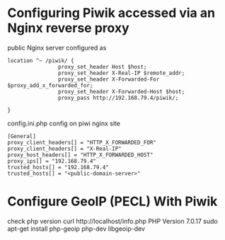 # Configuring Piwik accessed via an Nginx reverse proxy

public Nginx server configured as
```
location ^~ /piwik/ {
                proxy_set_header Host $host;
                proxy_set_header X-Real-IP $remote_addr;
                proxy_set_header X-Forwarded-For $proxy_add_x_forwarded_for;
                proxy_set_header X-Forwarded-Host $host;
                proxy_pass http://192.168.79.4/piwik/;

}
```


config.ini.php config on piwi nginx site
```
[General]
proxy_client_headers[] = "HTTP_X_FORWARDED_FOR"
proxy_client_headers[] = "X-Real-IP"
proxy_host_headers[] = "HTTP_X_FORWARDED_HOST"
proxy_ips[] = "192.168.79.4"
trusted_hosts[] = "192.168.79.4"
trusted_hosts[] = "<public-domain-server>"
```

# Configure GeoIP (PECL) With Piwik

check php version 
    curl http://localhost/info.php
PHP Version 7.0.17
    sudo apt-get install php-geoip php-dev libgeoip-dev

